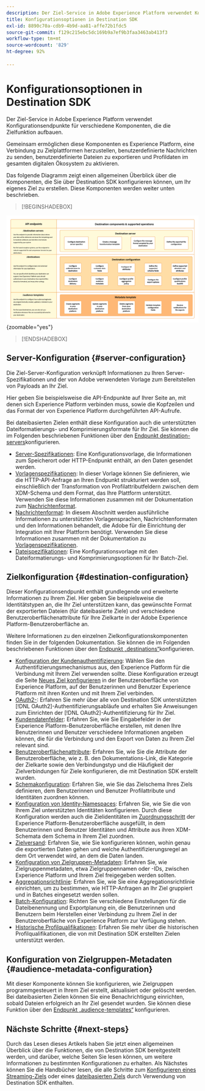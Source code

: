 ```yaml
---
description: Der Ziel-Service in Adobe Experience Platform verwendet Konfigurationsendpunkte für verschiedene Komponenten, die die Zielfunktion aufbauen. Erfahren Sie, wie diese Komponenten zusammen es Experience Platform ermöglichen, eine Verbindung zu Zielpartnern herzustellen, benutzerdefinierte Nachrichten zu senden und Profildaten im gesamten digitalen Ökosystem zu aktivieren.
title: Konfigurationsoptionen in Destination SDK
exl-id: 8890c70a-cdb9-4b9d-aa81-affe72b1fdc5
source-git-commit: f129c215ebc5dc169b9a7ef9b3faa3463ab413f3
workflow-type: tm+mt
source-wordcount: '829'
ht-degree: 92%

---
```


# Konfigurationsoptionen in Destination SDK

Der Ziel-Service in Adobe Experience Platform verwendet Konfigurationsendpunkte für verschiedene Komponenten, die die Zielfunktion aufbauen.

Gemeinsam ermöglichen diese Komponenten es Experience Platform, eine Verbindung zu Zielplattformen herzustellen, benutzerdefinierte Nachrichten zu senden, benutzerdefinierte Dateien zu exportieren und Profildaten im gesamten digitalen Ökosystem zu aktivieren.

Das folgende Diagramm zeigt einen allgemeinen Überblick über die Komponenten, die Sie über Destination SDK konfigurieren können, um Ihr eigenes Ziel zu erstellen. Diese Komponenten werden weiter unten beschrieben.

>[!BEGINSHADEBOX]

![Diagramm mit den Destination SDK-Komponenten, den Konfigurations-Endpunkten und den von ihnen unterstützten Vorgängen.](../assets/functionality/destination-sdk-components-diagram.png){zoomable="yes"}

>[!ENDSHADEBOX]

## Server-Konfiguration {#server-configuration}

Die Ziel-Server-Konfiguration verknüpft Informationen zu Ihren Server-Spezifikationen und der von Adobe verwendeten Vorlage zum Bereitstellen von Payloads an Ihr Ziel.

Hier geben Sie beispielsweise die API-Endpunkte auf Ihrer Seite an, mit denen sich Experience Platform verbinden muss, sowie die Kopfzeilen und das Format der von Experience Platform durchgeführten API-Aufrufe.

Bei dateibasierten Zielen enthält diese Konfiguration auch die unterstützten Dateiformatierungs- und Komprimierungsformate für Ihr Ziel. Sie können die im Folgenden beschriebenen Funktionen über den [Endpunkt destination-servers](../authoring-api/destination-server/create-destination-server.md)konfigurieren.

* [Server-Spezifikationen](destination-server/server-specs.md): Eine Konfigurationsvorlage, die Informationen zum Speicherort oder HTTP-Endpunkt enthält, an den Daten gesendet werden.
* [Vorlagenspezifikationen](destination-server/templating-specs.md): In dieser Vorlage können Sie definieren, wie die HTTP-API-Anfrage an Ihren Endpunkt strukturiert werden soll, einschließlich der Transformation von Profilattributfeldern zwischen dem XDM-Schema und dem Format, das Ihre Plattform unterstützt. Verwenden Sie diese Informationen zusammen mit der Dokumentation zum [Nachrichtenformat](destination-server/message-format.md).
* [Nachrichtenformat](destination-server/message-format.md): In diesem Abschnitt werden ausführliche Informationen zu unterstützten Vorlagensprachen, Nachrichtenformaten und den Informationen behandelt, die Adobe für die Einrichtung der Integration mit Ihrer Plattform benötigt. Verwenden Sie diese Informationen zusammen mit der Dokumentation zu [Vorlagenspezifikationen](destination-server/templating-specs.md).
* [Dateispezifikationen](destination-server/file-formatting.md): Eine Konfigurationsvorlage mit den Dateiformatierungs- und Komprimierungsoptionen für Ihr Batch-Ziel.

## Zielkonfiguration {#destination-configuration}

Dieser Konfigurationsendpunkt enthält grundlegende und erweiterte Informationen zu Ihrem Ziel. Hier geben Sie beispielsweise die Identitätstypen an, die Ihr Ziel unterstützen kann, das gewünschte Format der exportierten Dateien (für dateibasierte Ziele) und verschiedene Benutzeroberflächenattribute für Ihre Zielkarte in der Adobe Experience Platform-Benutzeroberfläche an.

Weitere Informationen zu den einzelnen Zielkonfigurationskomponenten finden Sie in der folgenden Dokumentation. Sie können die im Folgenden beschriebenen Funktionen über den [Endpunkt „destinations“](../authoring-api/destination-configuration/create-destination-configuration.md)konfigurieren.

* [Konfiguration der Kundenauthentifizierung](destination-configuration/customer-authentication.md): Wählen Sie den Authentifizierungsmechanismus aus, den Experience Platform für die Verbindung mit Ihrem Ziel verwenden sollte. Diese Konfiguration erzeugt die Seite [Neues Ziel konfigurieren](../../ui/connect-destination.md) in der Benutzeroberfläche von Experience Platform, auf der Benutzerinnen und Benutzer Experience Platform mit ihren Konten und mit Ihrem Ziel verbinden.
* [OAuth2-](destination-configuration/oauth2-authorization.md): Erfahren Sie mehr über alle von Destination SDK unterstützten [!DNL OAuth2]-Authentifizierungsabläufe und erhalten Sie Anweisungen zum Einrichten der [!DNL OAuth2]-Authentifizierung für Ihr Ziel.
* [Kundendatenfelder](destination-configuration/customer-data-fields.md): Erfahren Sie, wie Sie Eingabefelder in der Experience Platform-Benutzeroberfläche erstellen, mit denen Ihre Benutzerinnen und Benutzer verschiedene Informationen angeben können, die für die Verbindung und den Export von Daten zu Ihrem Ziel relevant sind.
* [Benutzeroberflächenattribute](destination-configuration/ui-attributes.md): Erfahren Sie, wie Sie die Attribute der Benutzeroberfläche, wie z. B. den Dokumentations-Link, die Kategorie der Zielkarte sowie den Verbindungstyp und die Häufigkeit der Zielverbindungen für Ziele konfigurieren, die mit Destination SDK erstellt wurden.
* [Schemakonfiguration](destination-configuration/schema-configuration.md): Erfahren Sie, wie Sie das Zielschema Ihres Ziels definieren, dem Benutzerinnen und Benutzer Profilattribute und Identitäten zuordnen können.
* [Konfiguration von Identity-Namespaces](destination-configuration/identity-namespace-configuration.md): Erfahren Sie, wie Sie die von Ihrem Ziel unterstützten Identitäten konfigurieren. Durch diese Konfiguration werden auch die Zielidentitäten im [Zuordnungsschritt](../../ui/activate-segment-streaming-destinations.md#mapping) der Experience Platform-Benutzeroberfläche ausgefüllt, in dem Benutzerinnen und Benutzer Identitäten und Attribute aus ihren XDM-Schemata dem Schema in Ihrem Ziel zuordnen.
* [Zielversand](destination-configuration/destination-delivery.md): Erfahren Sie, wie Sie konfigurieren können, wohin genau die exportierten Daten gehen und welche Authentifizierungsregel an dem Ort verwendet wird, an dem die Daten landen.
* [Konfiguration von Zielgruppen-Metadaten](destination-configuration/audience-metadata-configuration.md): Erfahren Sie, wie Zielgruppenmetadaten, etwa Zielgruppennamen oder -IDs, zwischen Experience Platform und Ihrem Ziel freigegeben werden sollten.
* [Aggregationsrichtlinie](destination-configuration/aggregation-policy.md): Erfahren Sie, wie Sie eine Aggregationsrichtlinie einrichten, um zu bestimmen, wie HTTP-Anfragen an Ihr Ziel gruppiert und in Batches eingesetzt werden sollen.
* [Batch-Konfiguration](destination-configuration/batch-configuration.md): Richten Sie verschiedene Einstellungen für die Dateibenennung und Exportplanung ein, die Benutzerinnen und Benutzern beim Herstellen einer Verbindung zu Ihrem Ziel in der Benutzeroberfläche von Experience Platform zur Verfügung stehen.
* [Historische Profilqualifikationen](destination-configuration/historical-profile-qualifications.md): Erfahren Sie mehr über die historischen Profilqualifikationen, die von mit Destination SDK erstellten Zielen unterstützt werden.

## Konfiguration von Zielgruppen-Metadaten {#audience-metadata-configuration}

Mit dieser Komponente können Sie konfigurieren, wie Zielgruppen programmgesteuert in Ihrem Ziel erstellt, aktualisiert oder gelöscht werden. Bei dateibasierten Zielen können Sie eine Benachrichtigung einrichten, sobald Dateien erfolgreich an Ihr Ziel gesendet wurden. Sie können diese Funktion über den [Endpunkt „audience-templates“](../metadata-api/create-audience-template.md) konfigurieren.

## Nächste Schritte {#next-steps}

Durch das Lesen dieses Artikels haben Sie jetzt einen allgemeinen Überblick über die Funktionen, die von Destination SDK bereitgestellt werden, und darüber, welche Seiten Sie lesen können, um weitere Informationen zu bestimmten Konfigurationen zu erhalten. Als Nächstes können Sie die Handbücher lesen, die alle Schritte zum [Konfigurieren eines Streaming-Ziels](../guides/configure-destination-instructions.md) oder eines [dateibasierten Ziels](../guides/configure-file-based-destination-instructions.md) durch Verwendung von Destination SDK enthalten.
